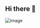 ## Hi there 👋
![image](https://github.com/user-attachments/assets/0ca0163d-0dcb-4d06-8a2c-1323baa797e3)
